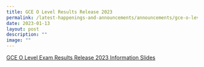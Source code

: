 ```yaml
---
title: GCE O Level Results Release 2023
permalink: /latest-happenings-and-announcements/announcements/gce-o-levels-results-release-2023/
date: 2023-01-13
layout: post
description: ""
image: ""
---
```

[GCE O Level Exam Results Release 2023 Information Slides](/files/GCE%20O%20Level%20Exam%20Results%20Release%202023_Information%20Slides%20_Website.pdf)